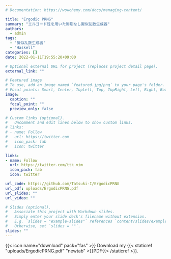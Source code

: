 ```yaml
---
# Documentation: https://wowchemy.com/docs/managing-content/

title: "Ergodic PRNG"
summary: "エルゴード性を用いた周期なし擬似乱数生成器"
authors: 
  - admin
tags: 
  - '擬似乱数生成器'
  - "Haskell"
categories: []
date: 2022-01-11T19:55:20+09:00

# Optional external URL for project (replaces project detail page).
external_link: ""

# Featured image
# To use, add an image named `featured.jpg/png` to your page's folder.
# Focal points: Smart, Center, TopLeft, Top, TopRight, Left, Right, BottomLeft, Bottom, BottomRight.
image:
  caption: ""
  focal_point: ""
  preview_only: false

# Custom links (optional).
#   Uncomment and edit lines below to show custom links.
# links:
# - name: Follow
#   url: https://twitter.com
#   icon_pack: fab
#   icon: twitter

links:
- name: Follow
  url: https://twitter.com/ttk_vim
  icon_pack: fab
  icon: twitter

url_code: https://github.com/Tatsuki-I/ErgodicPRNG
url_pdf: uploads/ErgodicPRNG.pdf
url_slides: ""
url_video: ""

# Slides (optional).
#   Associate this project with Markdown slides.
#   Simply enter your slide deck's filename without extension.
#   E.g. `slides = "example-slides"` references `content/slides/example-slides.md`.
#   Otherwise, set `slides = ""`.
slides: ""
---
```

 {{< icon name="download" pack="fas" >}} Download my {{< staticref "uploads/ErgodicPRNG.pdf" "newtab" >}}PDF{{< /staticref >}}.
